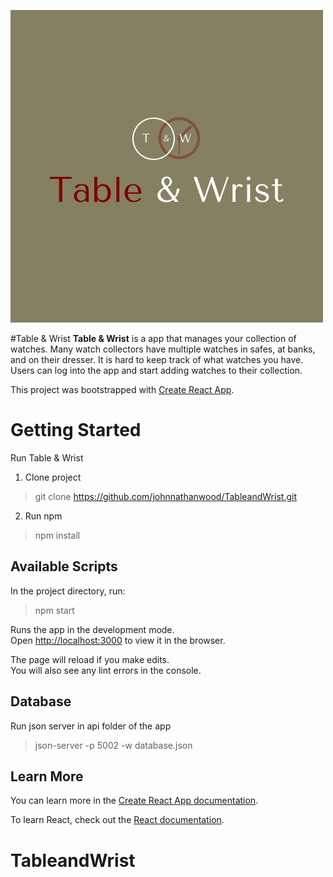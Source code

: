 ![alt text](https://github.com/johnnathanwood/TableandWrist/blob/master/src/components/profile/tableWrist.jpg "Logo Title Text 1")

#Table & Wrist
 **Table & Wrist** is a app that manages your collection of watches. Many watch collectors have multiple watches in safes, at banks, and on their dresser. It is hard to keep track of what watches you have. Users can log into the app and start adding watches to their collection.


This project was bootstrapped with [Create React App](https://github.com/facebook/create-react-app).

# Getting Started

Run Table & Wrist 

1. Clone project
> git clone https://github.com/johnnathanwood/TableandWrist.git

2. Run npm
> npm install

## Available Scripts

In the project directory, run:
> npm start

Runs the app in the development mode.<br>
Open [http://localhost:3000](http://localhost:3000) to view it in the browser.

The page will reload if you make edits.<br>
You will also see any lint errors in the console.

## Database

Run json server in api folder of the app
> json-server -p 5002 -w database.json

## Learn More

You can learn more in the [Create React App documentation](https://facebook.github.io/create-react-app/docs/getting-started).

To learn React, check out the [React documentation](https://reactjs.org/).
# TableandWrist
